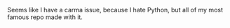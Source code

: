 Seems like I have a carma issue, because I hate Python, but all of my most famous repo made with it.
